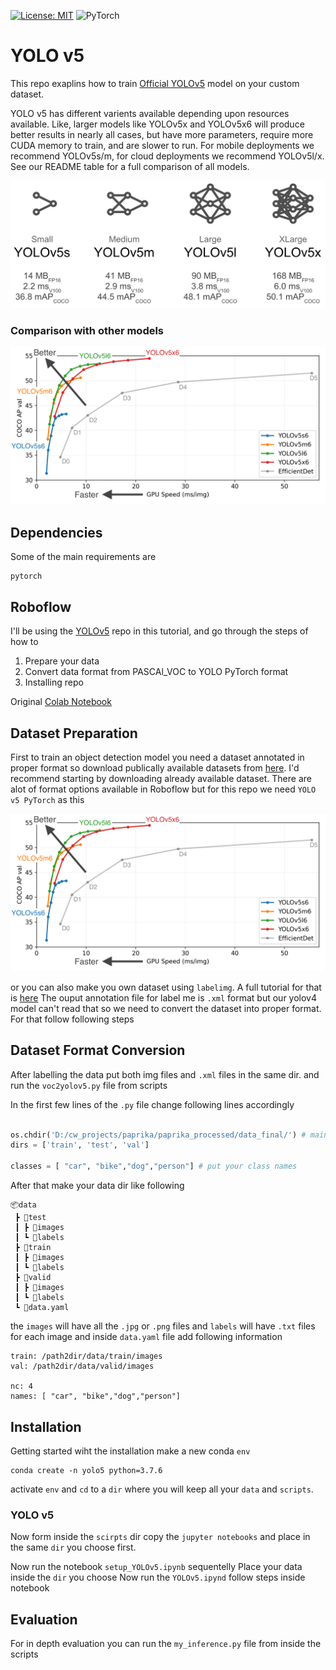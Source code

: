 [![License: MIT](https://img.shields.io/badge/License-MIT-yellow.svg)](https://opensource.org/licenses/MIT) <img alt="PyTorch" src="https://img.shields.io/badge/PyTorch%20-%23EE4C2C.svg?&style=for-the-badge&logo=PyTorch&logoColor=white" />
# YOLO v5

This repo exaplins how to train [Official YOLOv5](https://github.com/ultralytics/yolov5) model on your custom dataset. 

YOLO v5 has different varients available depending upon resources available. Like, larger models like YOLOv5x and YOLOv5x6 will produce better results in nearly all cases, but have more parameters, require more CUDA memory to train, and are slower to run. For mobile deployments we recommend YOLOv5s/m, for cloud deployments we recommend YOLOv5l/x. See our README table for a full comparison of all models.

![alt text](https://github.com/Mr-TalhaIlyas/YOLO-v5/blob/master/screens/img2.png)

### Comparison with other models

![alt text](https://github.com/Mr-TalhaIlyas/YOLO-v5/blob/master/screens/img1.png)

## Dependencies

Some of the main requirements are
```
pytorch
```

## Roboflow

I'll be using the [YOLOv5](https://blog.roboflow.com/yolov5-improvements-and-evaluation/) repo in this tutorial, and go through the steps of how to

1. Prepare your data 
2. Convert data format from PASCAl_VOC to YOLO PyTorch format
3. Installing repo

Original [Colab Notebook](https://colab.research.google.com/drive/1W1-Q37UhxZ99IYKTG1OrsORrKj2R5U17#scrollTo=1NcFxRcFdJ_O)

## Dataset Preparation

First to train an object detection model you need a dataset annotated in proper format so download publically available datasets from [here](https://public.roboflow.com/).
I'd recommend starting by downloading already available dataset. There are alot of format options available in Roboflow but for this repo we need `YOLO v5 PyTorch` as this 

![alt text](https://github.com/Mr-TalhaIlyas/YOLO-v5/blob/master/screens/img.png)

or you can also make you own dataset using `labelimg`. A full tutorial for that is [here](https://github.com/tzutalin/labelImg)
The ouput annotation file for label me is `.xml` format but our yolov4 model can't read that so we need to convert the dataset into proper format.
For that follow following steps

## Dataset Format Conversion

After labelling the data put both img files and `.xml` files in the same dir. and run the `voc2yolov5.py` file from scripts

In the first few lines of the `.py` file change following lines accordingly

```python

os.chdir('D:/cw_projects/paprika/paprika_processed/data_final/') # main dir which contains following subdirectories
dirs = ['train', 'test', 'val']

classes = [ "car", "bike","dog","person"] # put your class names
```
After that make your data dir like following

```
📦data
 ┣ 📂test
 ┃ ┣ 📂images
 ┃ ┗ 📂labels
 ┣ 📂train
 ┃ ┣ 📂images
 ┃ ┗ 📂labels
 ┣ 📂valid
 ┃ ┣ 📂images
 ┃ ┗ 📂labels
 ┗ 📜data.yaml
```
the `images` will have all the `.jpg` or `.png` files and `labels` will have `.txt` files for each image and inside `data.yaml` file add following information

```
train: /path2dir/data/train/images
val: /path2dir/data/valid/images

nc: 4
names: [ "car", "bike","dog","person"]
```

## Installation
Getting started wiht the installation make a new conda `env`

```
conda create -n yolo5 python=3.7.6
```
activate `env` and `cd` to a `dir` where you will keep all your `data` and `scripts`.

### YOLO v5
Now form inside the `scirpts` dir copy the `jupyter notebooks` and place in the same `dir` you choose first.

Now run the notebook `setup_YOLOv5.ipynb` sequentelly
Place your data inside the `dir` you choose
Now run the `YOLOv5.ipynd` follow steps inside notebook


## Evaluation

For in depth evaluation you can run the `my_inference.py` file from inside the scripts
